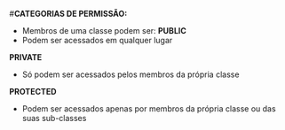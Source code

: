 #**CATEGORIAS DE PERMISSÃO:**

 - Membros de uma classe podem ser: 
 **PUBLIC**
 - Podem ser acessados em qualquer lugar
 
 **PRIVATE**
 - Só podem ser acessados pelos membros da própria classe
 
 **PROTECTED**
 - Podem ser acessados apenas por membros da própria classe ou das suas sub-classes